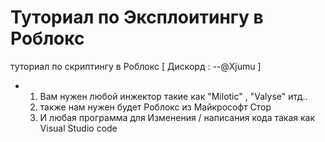 # Туториал по Эксплоитингу в Роблокс
туториал по скриптингу в Роблокс    [ Дискорд : --@Xjumu ]

- 1. Вам нужен любой инжектор такие как "Milotic" , "Valyse" итд..
  2. также нам нужен будет Роблокс из Майкрософт Стор
  3. И любая программа для Изменения / написания кода такая как Visual Studio code
  
